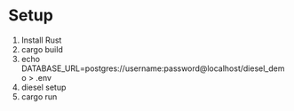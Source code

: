 # Setup
1. Install Rust
2. cargo build
3. echo DATABASE_URL=postgres://username:password@localhost/diesel_demo > .env
4. diesel setup
5. cargo run
